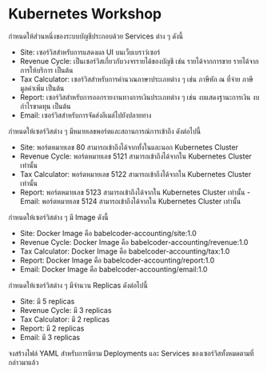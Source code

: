 # Kubernetes Workshop
กำหนดให้ส่วนหนึ่งของระบบบัญชีประกอบด้วย Services ต่าง ๆ ดังนี้

- Site: เซอร์วิสสำหรับการแสดงผล UI บนเว็บเบราว์เซอร์
- Revenue Cycle: เป็นเซอร์วิสเกี่ยวกับวงจรรายได้ของบัญชี เช่น รายได้จากการขาย รายได้จากการให้บริการ เป็นต้น
- Tax Calculator: เซอร์วิสสำหรับการคำนวณภาษาประเภทต่าง ๆ เช่น ภาษีหัก ณ ที่จ่าย ภาษีมูลค่าเพิ่ม เป็นต้น
- Report: เซอร์วิสสำหรับการออกรายงานทางการเงินประเภทต่าง ๆ เช่น งบแสดงฐานะการเงิน งบกำไรขาดทุน เป็นต้น
- Email: เซอร์วิสสำหรับการจัดส่งอีเมล์ไปยังปลายทาง

กำหนดให้เซอร์วิสต่าง ๆ มีหมายเลขพอร์ตและสถานการณ์การเข้าถึง ดังต่อไปนี้

- Site: พอร์ตหมายเลข 80 สามารถเข้าถึงได้จากทั้งในและนอก Kubernetes Cluster
- Revenue Cycle: พอร์ตหมายเลข 5121 สามารถเข้าถึงได้จากใน Kubernetes Cluster เท่านั้น
- Tax Calculator: พอร์ตหมายเลข 5122 สามารถเข้าถึงได้จากใน Kubernetes Cluster เท่านั้น
- Report: พอร์ตหมายเลข 5123 สามารถเข้าถึงได้จากใน Kubernetes Cluster เท่านั้น
-Email: พอร์ตหมายเลข 5124 สามารถเข้าถึงได้จากใน Kubernetes Cluster เท่านั้น

กำหนดให้เซอร์วิสต่าง ๆ มี Image ดังนี้

- Site: Docker Image คือ babelcoder-accounting/site:1.0
- Revenue Cycle: Docker Image คือ babelcoder-accounting/revenue:1.0
- Tax Calculator: Docker Image คือ babelcoder-accounting/tax:1.0
- Report: Docker Image คือ babelcoder-accounting/report:1.0
- Email: Docker Image คือ babelcoder-accounting/email:1.0

กำหนดให้เซอร์วิสต่าง ๆ มีจำนวน Replicas ดังต่อไปนี้

- Site: มี 5 replicas
- Revenue Cycle: มี 3 replicas
- Tax Calculator: มี 2 replicas
- Report: มี 2 replicas
- Email: มี 3 replicas

จงสร้างไฟล์ YAML สำหรับการนิยาม Deployments และ Services ของเซอร์วิสทั้งหมดตามที่กล่าวมาแล้ว


